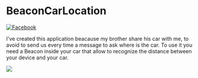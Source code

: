 # BeaconCarLocation

[![Facebook](http://img.shields.io/badge/Contact-Facebook-blue.svg?style=flat)](https://www.facebook.com/Just.Lazar)

I've created this application beacause my brother share his car with me, to avoid to send us every time a message to ask where is the car.
To use it you need a Beacon inside your car that allow to recognize the distance between your device and your car.


 ![](Offy.gif)

